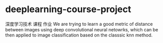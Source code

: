# deeplearning-course-project
深度学习技术 课程 作业
We are trying to learn a good metric of distance between images using deep convolutional neural netowrks, 
which can be then applied to image classification based on the classsic knn method.
